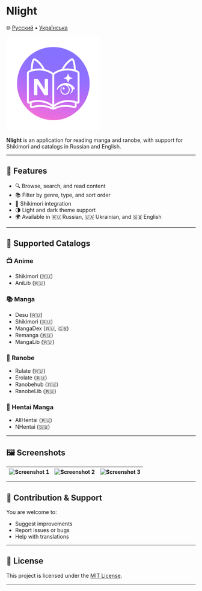 # Nlight

🌐 [Русский](README_ru.md) • [Українська](README_uk.md)

![Nlight Logo](../assets/readme_logo.png)

**Nlight** is an application for reading manga and ranobe, with support for Shikimori and catalogs in Russian and English.

---

## 🚀 Features

* 🔍 Browse, search, and read content
* 📚 Filter by genre, type, and sort order
* 🧩 Shikimori integration
* 🌗 Light and dark theme support
* 🌍 Available in 🇷🇺 Russian, 🇺🇦 Ukrainian, and 🇬🇧 English

---

## 📖 Supported Catalogs

### 📺 Anime

* Shikimori (🇷🇺)
* AniLib (🇷🇺)

### 📚 Manga

* Desu (🇷🇺)
* Shikimori (🇷🇺)
* MangaDex (🇷🇺, 🇬🇧)
* Remanga (🇷🇺)
* MangaLib (🇷🇺)

### 📘 Ranobe

* Rulate (🇷🇺)
* Erolate (🇷🇺)
* Ranobehub (🇷🇺)
* RanobeLib (🇷🇺)

### 🔞 Hentai Manga

* AllHentai (🇷🇺)
* NHentai (🇬🇧)

---

## 🖼️ Screenshots

| ![Screenshot 1](https://github.com/brandonzorn/Nlight/assets/68778953/f714165d-5df6-4b38-89a6-02d940172469) | ![Screenshot 2](https://github.com/brandonzorn/Nlight/assets/68778953/1da43e9a-52af-402d-8f30-189f31a31ba2) | ![Screenshot 3](https://github.com/brandonzorn/Nlight/assets/68778953/168f00a3-4174-41ba-8773-4548ef7ced9b) |
| :---------------------------------------------------------------------------------------------------------: | :---------------------------------------------------------------------------------------------------------: | :---------------------------------------------------------------------------------------------------------: |

---

## 🧩 Contribution & Support

You are welcome to:

* Suggest improvements
* Report issues or bugs
* Help with translations

---

## 📄 License

This project is licensed under the [MIT License](../../LICENSE).

---